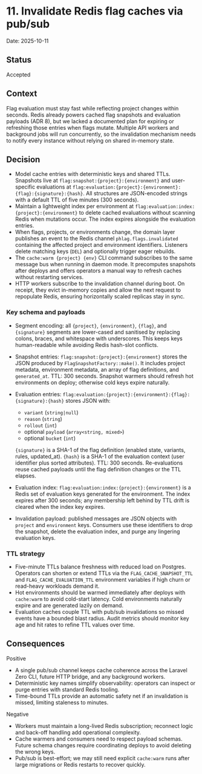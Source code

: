 # 11. Invalidate Redis flag caches via pub/sub

Date: 2025-10-11

## Status

Accepted

## Context

Flag evaluation must stay fast while reflecting project changes within seconds. Redis already powers cached flag snapshots and evaluation payloads (ADR 8), but we lacked a documented plan for expiring or refreshing those entries when flags mutate. Multiple API workers and background jobs will run concurrently, so the invalidation mechanism needs to notify every instance without relying on shared in-memory state.

## Decision

-   Model cache entries with deterministic keys and shared TTLs. Snapshots live at `flag:snapshot:{project}:{environment}` and user-specific evaluations at `flag:evaluation:{project}:{environment}:{flag}:{signature}:{hash}`. All structures are JSON-encoded strings with a default TTL of five minutes (300 seconds).
-   Maintain a lightweight index per environment at `flag:evaluation:index:{project}:{environment}` to delete cached evaluations without scanning Redis when mutations occur. The index expires alongside the evaluation entries.
-   When flags, projects, or environments change, the domain layer publishes an event to the Redis channel `phlag.flags.invalidated` containing the affected project and environment identifiers. Listeners delete matching keys (`DEL`) and optionally trigger eager rebuilds.
-   The `cache:warm {project} {env}` CLI command subscribes to the same message bus when running in daemon mode. It precomputes snapshots after deploys and offers operators a manual way to refresh caches without restarting services.
-   HTTP workers subscribe to the invalidation channel during boot. On receipt, they evict in-memory copies and allow the next request to repopulate Redis, ensuring horizontally scaled replicas stay in sync.

### Key schema and payloads

-   Segment encoding: all `{project}`, `{environment}`, `{flag}`, and `{signature}` segments are lower-cased and sanitised by replacing colons, braces, and whitespace with underscores. This keeps keys human-readable while avoiding Redis hash-slot conflicts.
-   Snapshot entries: `flag:snapshot:{project}:{environment}` stores the JSON produced by `FlagSnapshotFactory::make()`. It includes project metadata, environment metadata, an array of flag definitions, and `generated_at`. TTL: 300 seconds. Snapshot warmers should refresh hot environments on deploy; otherwise cold keys expire naturally.
-   Evaluation entries: `flag:evaluation:{project}:{environment}:{flag}:{signature}:{hash}` stores JSON with:
    -   `variant` (`string|null`)
    -   `reason` (`string`)
    -   `rollout` (`int`)
    -   optional `payload` (`array<string, mixed>`)
    -   optional `bucket` (`int`)

    `{signature}` is a SHA-1 of the flag definition (enabled state, variants, rules, updated_at). `{hash}` is a SHA-1 of the evaluation context (user identifier plus sorted attributes). TTL: 300 seconds. Re-evaluations reuse cached payloads until the flag definition changes or the TTL elapses.
-   Evaluation index: `flag:evaluation:index:{project}:{environment}` is a Redis set of evaluation keys generated for the environment. The index expires after 300 seconds; any membership left behind by TTL drift is cleared when the index key expires.
-   Invalidation payload: published messages are JSON objects with `project` and `environment` keys. Consumers use these identifiers to drop the snapshot, delete the evaluation index, and purge any lingering evaluation keys.

### TTL strategy

-   Five-minute TTLs balance freshness with reduced load on Postgres. Operators can shorten or extend TTLs via the `FLAG_CACHE_SNAPSHOT_TTL` and `FLAG_CACHE_EVALUATION_TTL` environment variables if high churn or read-heavy workloads demand it.
-   Hot environments should be warmed immediately after deploys with `cache:warm` to avoid cold-start latency. Cold environments naturally expire and are generated lazily on demand.
-   Evaluation caches couple TTL with pub/sub invalidations so missed events have a bounded blast radius. Audit metrics should monitor key age and hit rates to refine TTL values over time.

## Consequences

Positive

-   A single pub/sub channel keeps cache coherence across the Laravel Zero CLI, future HTTP bridge, and any background workers.
-   Deterministic key names simplify observability: operators can inspect or purge entries with standard Redis tooling.
-   Time-bound TTLs provide an automatic safety net if an invalidation is missed, limiting staleness to minutes.

Negative

-   Workers must maintain a long-lived Redis subscription; reconnect logic and back-off handling add operational complexity.
-   Cache warmers and consumers need to respect payload schemas. Future schema changes require coordinating deploys to avoid deleting the wrong keys.
-   Pub/sub is best-effort; we may still need explicit `cache:warm` runs after large migrations or Redis restarts to recover quickly.

